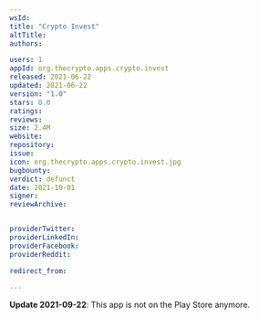 ```yaml
---
wsId: 
title: "Crypto Invest"
altTitle: 
authors:

users: 1
appId: org.thecrypto.apps.crypto.invest
released: 2021-06-22
updated: 2021-06-22
version: "1.0"
stars: 0.0
ratings: 
reviews: 
size: 2.4M
website: 
repository: 
issue: 
icon: org.thecrypto.apps.crypto.invest.jpg
bugbounty: 
verdict: defunct
date: 2021-10-01
signer: 
reviewArchive:


providerTwitter: 
providerLinkedIn: 
providerFacebook: 
providerReddit: 

redirect_from:

---
```



**Update 2021-09-22**: This app is not on the Play Store anymore.

